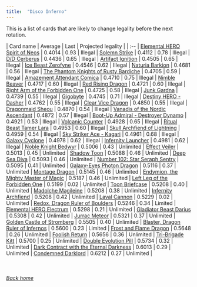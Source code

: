 ```yaml
---
title:  "Disco Inferno"
---
```


This is a list of cards that are likely to change legality before the next rotation.

| Card name | Average | Last | Projected legality |
| :-- |
[Elemental HERO Spirit of Neos](https://db.ygoprodeck.com/card/?search=Elemental%20HERO%20Spirit%20of%20Neos) | 0.4014 | 0.93 | Illegal |
[Solemn Strike](https://db.ygoprodeck.com/card/?search=Solemn%20Strike) | 0.4112 | 0.78 | Illegal |
[D/D Cerberus](https://db.ygoprodeck.com/card/?search=D/D%20Cerberus) | 0.4436 | 0.65 | Illegal |
[Artifact Ignition](https://db.ygoprodeck.com/card/?search=Artifact%20Ignition) | 0.4505 | 0.65 | Illegal |
[Ice Beast Zerofyne](https://db.ygoprodeck.com/card/?search=Ice%20Beast%20Zerofyne) | 0.4546 | 0.62 | Illegal |
[Naturia Barkion](https://db.ygoprodeck.com/card/?search=Naturia%20Barkion) | 0.4681 | 0.56 | Illegal |
[The Phantom Knights of Rusty Bardiche](https://db.ygoprodeck.com/card/?search=The%20Phantom%20Knights%20of%20Rusty%20Bardiche) | 0.4705 | 0.59 | Illegal |
[Amazement Attendant Comica](https://db.ygoprodeck.com/card/?search=Amazement%20Attendant%20Comica) | 0.4710 | 0.75 | Illegal |
[Nimble Beaver](https://db.ygoprodeck.com/card/?search=Nimble%20Beaver) | 0.4717 | 0.60 | Illegal |
[Red Rising Dragon](https://db.ygoprodeck.com/card/?search=Red%20Rising%20Dragon) | 0.4721 | 0.60 | Illegal |
[Right Arm of the Forbidden One](https://db.ygoprodeck.com/card/?search=Right%20Arm%20of%20the%20Forbidden%20One) | 0.4725 | 0.58 | Illegal |
[Junk Gardna](https://db.ygoprodeck.com/card/?search=Junk%20Gardna) | 0.4739 | 0.55 | Illegal |
[Gigobyte](https://db.ygoprodeck.com/card/?search=Gigobyte) | 0.4745 | 0.71 | Illegal |
[Destiny HERO - Dasher](https://db.ygoprodeck.com/card/?search=Destiny%20HERO%20-%20Dasher) | 0.4762 | 0.55 | Illegal |
[Clear Vice Dragon](https://db.ygoprodeck.com/card/?search=Clear%20Vice%20Dragon) | 0.4850 | 0.55 | Illegal |
[Dragonmaid Sheou](https://db.ygoprodeck.com/card/?search=Dragonmaid%20Sheou) | 0.4870 | 0.54 | Illegal |
[Vanadis of the Nordic Ascendant](https://db.ygoprodeck.com/card/?search=Vanadis%20of%20the%20Nordic%20Ascendant) | 0.4872 | 0.57 | Illegal |
[Boot-Up Admiral - Destroyer Dynamo](https://db.ygoprodeck.com/card/?search=Boot-Up%20Admiral%20-%20Destroyer%20Dynamo) | 0.4921 | 0.53 | Illegal |
[Volcanic Counter](https://db.ygoprodeck.com/card/?search=Volcanic%20Counter) | 0.4928 | 0.65 | Illegal |
[Ritual Beast Tamer Lara](https://db.ygoprodeck.com/card/?search=Ritual%20Beast%20Tamer%20Lara) | 0.4953 | 0.60 | Illegal |
[Skull Archfiend of Lightning](https://db.ygoprodeck.com/card/?search=Skull%20Archfiend%20of%20Lightning) | 0.4959 | 0.54 | Illegal |
[Sky Striker Ace - Kagari](https://db.ygoprodeck.com/card/?search=Sky%20Striker%20Ace%20-%20Kagari) | 0.4961 | 0.68 | Illegal |
[Galaxy Cyclone](https://db.ygoprodeck.com/card/?search=Galaxy%20Cyclone) | 0.4978 | 0.62 | Illegal |
[Infernity Launcher](https://db.ygoprodeck.com/card/?search=Infernity%20Launcher) | 0.4981 | 0.62 | Illegal |
[Noble Knight Bedwyr](https://db.ygoprodeck.com/card/?search=Noble%20Knight%20Bedwyr) | 0.5006 | 0.43 | Unlimited |
[Effect Veiler](https://db.ygoprodeck.com/card/?search=Effect%20Veiler) | 0.5013 | 0.45 | Unlimited |
[Shadow Toon](https://db.ygoprodeck.com/card/?search=Shadow%20Toon) | 0.5088 | 0.46 | Unlimited |
[Deep Sea Diva](https://db.ygoprodeck.com/card/?search=Deep%20Sea%20Diva) | 0.5093 | 0.46 | Unlimited |
[Number 102: Star Seraph Sentry](https://db.ygoprodeck.com/card/?search=Number%20102:%20Star%20Seraph%20Sentry) | 0.5095 | 0.41 | Unlimited |
[Galaxy-Eyes Photon Dragon](https://db.ygoprodeck.com/card/?search=Galaxy-Eyes%20Photon%20Dragon) | 0.5116 | 0.37 | Unlimited |
[Montage Dragon](https://db.ygoprodeck.com/card/?search=Montage%20Dragon) | 0.5145 | 0.46 | Unlimited |
[Endymion, the Mighty Master of Magic](https://db.ygoprodeck.com/card/?search=Endymion,%20the%20Mighty%20Master%20of%20Magic) | 0.5187 | 0.46 | Unlimited |
[Left Leg of the Forbidden One](https://db.ygoprodeck.com/card/?search=Left%20Leg%20of%20the%20Forbidden%20One) | 0.5199 | 0.02 | Unlimited |
[Toon Briefcase](https://db.ygoprodeck.com/card/?search=Toon%20Briefcase) | 0.5208 | 0.40 | Unlimited |
[Madolche Magileine](https://db.ygoprodeck.com/card/?search=Madolche%20Magileine) | 0.5208 | 0.38 | Unlimited |
[Infernity Archfiend](https://db.ygoprodeck.com/card/?search=Infernity%20Archfiend) | 0.5208 | 0.42 | Unlimited |
[Laval Cannon](https://db.ygoprodeck.com/card/?search=Laval%20Cannon) | 0.5229 | 0.02 | Unlimited |
[Redox, Dragon Ruler of Boulders](https://db.ygoprodeck.com/card/?search=Redox,%20Dragon%20Ruler%20of%20Boulders) | 0.5246 | 0.34 | Limited |
[Elemental HERO Electrum](https://db.ygoprodeck.com/card/?search=Elemental%20HERO%20Electrum) | 0.5298 | 0.21 | Unlimited |
[Gladiator Beast Darius](https://db.ygoprodeck.com/card/?search=Gladiator%20Beast%20Darius) | 0.5308 | 0.42 | Unlimited |
[Jurrac Meteor](https://db.ygoprodeck.com/card/?search=Jurrac%20Meteor) | 0.5321 | 0.37 | Unlimited |
[Golden Castle of Stromberg](https://db.ygoprodeck.com/card/?search=Golden%20Castle%20of%20Stromberg) | 0.5505 | 0.40 | Unlimited |
[Blaster, Dragon Ruler of Infernos](https://db.ygoprodeck.com/card/?search=Blaster,%20Dragon%20Ruler%20of%20Infernos) | 0.5600 | 0.23 | Limited |
[Frost and Flame Dragon](https://db.ygoprodeck.com/card/?search=Frost%20and%20Flame%20Dragon) | 0.5648 | 0.26 | Unlimited |
[Foolish Return](https://db.ygoprodeck.com/card/?search=Foolish%20Return) | 0.5656 | 0.36 | Unlimited |
[Tri-Brigade Kitt](https://db.ygoprodeck.com/card/?search=Tri-Brigade%20Kitt) | 0.5700 | 0.25 | Unlimited |
[Double Evolution Pill](https://db.ygoprodeck.com/card/?search=Double%20Evolution%20Pill) | 0.5734 | 0.32 | Unlimited |
[Dark Contract with the Eternal Darkness](https://db.ygoprodeck.com/card/?search=Dark%20Contract%20with%20the%20Eternal%20Darkness) | 0.6013 | 0.29 | Unlimited |
[Condemned Darklord](https://db.ygoprodeck.com/card/?search=Condemned%20Darklord) | 0.6212 | 0.27 | Unlimited |

<br>

###### [Back home](index)